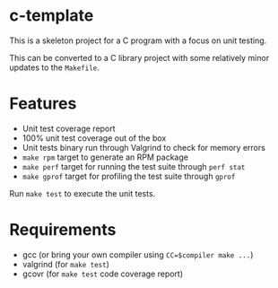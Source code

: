 # c-template

This is a skeleton project for a C program with a focus on unit testing.

This can be converted to a C library project with some relatively minor
updates to the `Makefile`.

# Features

- Unit test coverage report
- 100% unit test coverage out of the box
- Unit tests binary run through Valgrind to check for memory errors
- `make rpm` target to generate an RPM package
- `make perf` target for running the test suite through `perf stat`
- `make gprof` target for profiling the test suite through `gprof`

Run `make test` to execute the unit tests.

# Requirements

- gcc (or bring your own compiler using `CC=$compiler make ...`)
- valgrind (for `make test`)
- gcovr (for `make test` code coverage report)

